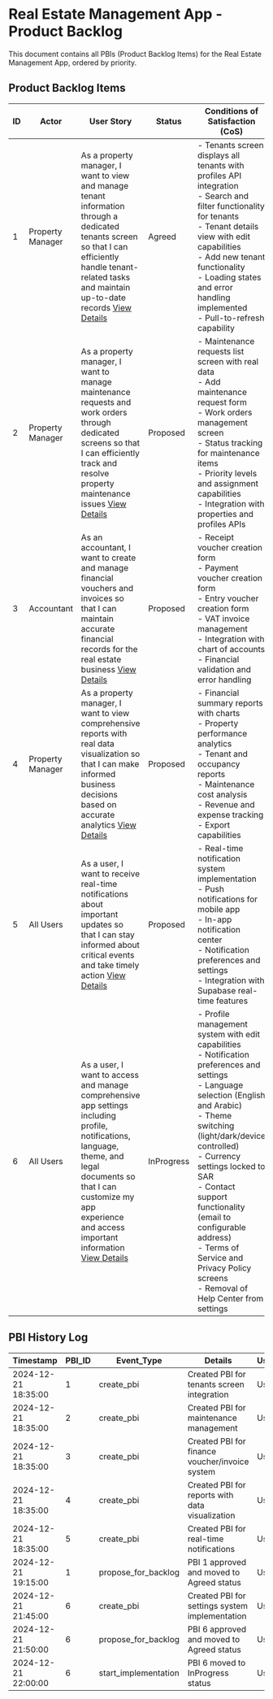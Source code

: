 # Real Estate Management App - Product Backlog

This document contains all PBIs (Product Backlog Items) for the Real Estate Management App, ordered by priority.

## Product Backlog Items

| ID | Actor | User Story | Status | Conditions of Satisfaction (CoS) |
|----|-------|------------|--------|-----------------------------------|
| 1 | Property Manager | As a property manager, I want to view and manage tenant information through a dedicated tenants screen so that I can efficiently handle tenant-related tasks and maintain up-to-date records [View Details](mdc:1/prd.md) | Agreed | - Tenants screen displays all tenants with profiles API integration<br>- Search and filter functionality for tenants<br>- Tenant details view with edit capabilities<br>- Add new tenant functionality<br>- Loading states and error handling implemented<br>- Pull-to-refresh capability |
| 2 | Property Manager | As a property manager, I want to manage maintenance requests and work orders through dedicated screens so that I can efficiently track and resolve property maintenance issues [View Details](mdc:2/prd.md) | Proposed | - Maintenance requests list screen with real data<br>- Add maintenance request form<br>- Work orders management screen<br>- Status tracking for maintenance items<br>- Priority levels and assignment capabilities<br>- Integration with properties and profiles APIs |
| 3 | Accountant | As an accountant, I want to create and manage financial vouchers and invoices so that I can maintain accurate financial records for the real estate business [View Details](mdc:3/prd.md) | Proposed | - Receipt voucher creation form<br>- Payment voucher creation form<br>- Entry voucher creation form<br>- VAT invoice management<br>- Integration with chart of accounts<br>- Financial validation and error handling |
| 4 | Property Manager | As a property manager, I want to view comprehensive reports with real data visualization so that I can make informed business decisions based on accurate analytics [View Details](mdc:4/prd.md) | Proposed | - Financial summary reports with charts<br>- Property performance analytics<br>- Tenant and occupancy reports<br>- Maintenance cost analysis<br>- Revenue and expense tracking<br>- Export capabilities |
| 5 | All Users | As a user, I want to receive real-time notifications about important updates so that I can stay informed about critical events and take timely action [View Details](mdc:5/prd.md) | Proposed | - Real-time notification system implementation<br>- Push notifications for mobile app<br>- In-app notification center<br>- Notification preferences and settings<br>- Integration with Supabase real-time features |
| 6 | All Users | As a user, I want to access and manage comprehensive app settings including profile, notifications, language, theme, and legal documents so that I can customize my app experience and access important information [View Details](mdc:6/prd.md) | InProgress | - Profile management system with edit capabilities<br>- Notification preferences and settings<br>- Language selection (English and Arabic)<br>- Theme switching (light/dark/device controlled)<br>- Currency settings locked to SAR<br>- Contact support functionality (email to configurable address)<br>- Terms of Service and Privacy Policy screens<br>- Removal of Help Center from settings |

## PBI History Log

| Timestamp | PBI_ID | Event_Type | Details | User |
|-----------|--------|------------|---------|------|
| 2024-12-21 18:35:00 | 1 | create_pbi | Created PBI for tenants screen integration | User |
| 2024-12-21 18:35:00 | 2 | create_pbi | Created PBI for maintenance management | User |
| 2024-12-21 18:35:00 | 3 | create_pbi | Created PBI for finance voucher/invoice system | User |
| 2024-12-21 18:35:00 | 4 | create_pbi | Created PBI for reports with data visualization | User |
| 2024-12-21 18:35:00 | 5 | create_pbi | Created PBI for real-time notifications | User |
| 2024-12-21 19:15:00 | 1 | propose_for_backlog | PBI 1 approved and moved to Agreed status | User | 
| 2024-12-21 21:45:00 | 6 | create_pbi | Created PBI for settings system implementation | User |
| 2024-12-21 21:50:00 | 6 | propose_for_backlog | PBI 6 approved and moved to Agreed status | User |
| 2024-12-21 22:00:00 | 6 | start_implementation | PBI 6 moved to InProgress status | User | 